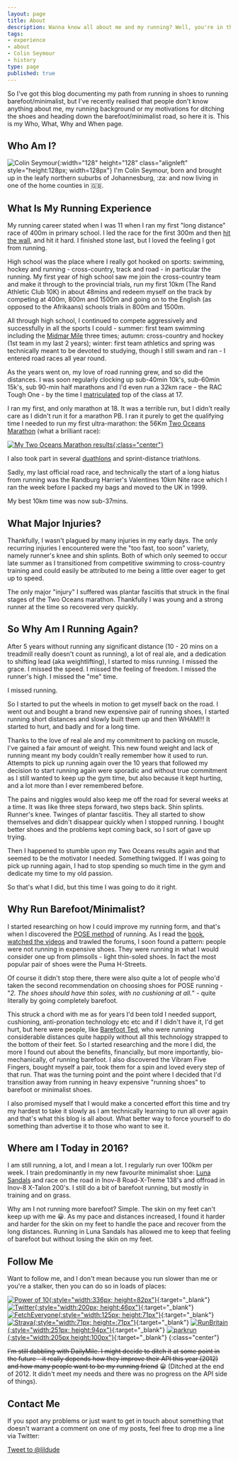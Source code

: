 ```yaml
---
layout: page
title: About
description: Wanna know all about me and my running? Well, you're in the right place.
tags:
- experience
- about
- Colin Seymour
- history
type: page
published: true
---
```


So I've got this blog documenting my path from running in shoes to running barefoot/minimalist, but I've recently realised that people don't know anything about me, my running background or my motivations for ditching the shoes and heading down the barefoot/minimalist road, so here it is.  This is my Who, What, Why and When page.

## Who Am I?

![Colin Seymour](/img/profile.png){:width="128" height="128" class="alignleft" style="height:128px; width=128px"} I'm Colin Seymour, born and brought up in the leafy northern suburbs of Johannesburg, :za: and now living in one of the home counties in :gb:.

## What Is My Running Experience

My running career stated when I was 11 when I ran my first "long distance" race of 400m in primary school.  I led the race for the first 300m and then [hit the wall](http://en.wikipedia.org/wiki/Hit_the_wall), and hit it hard.  I finished stone last, but I loved the feeling I got from running.

High school was the place where I really got hooked on sports: swimming, hockey and running - cross-country, track and road - in particular the running.  My first year of high school saw me join the cross-country team and make it through to the provincial trials, run my first 10km (The Rand Athletic Club 10K) in about 48mins and redeem myself on the track by competing at 400m, 800m and 1500m and going on to the English (as opposed to the Afrikaans) schools trials in 800m and 1500m.

All through high school, I continued to compete aggressively and successfully in all the sports I could -  summer: first team swimming including the [Midmar Mile](http://www.midmarmile.co.za/) three times; autumn: cross-country and hockey (1st team in my last 2 years); winter: first team athletics and spring was technically meant to be devoted to studying, though I still swam and ran - I entered road races all year round.

As the years went on, my love of road running grew, and so did the distances.  I was soon regularly clocking up sub-40min 10k's, sub-60min 15k's, sub 90-min half marathons and I'd even run a 32km race - the RAC Tough One - by the time I [matriculated](http://en.wikipedia.org/wiki/Matriculation_(South_Africa)) top of the class at 17.

I ran my first, and only marathon at 18.  It was a terrible run, but I didn't really care as I didn't run it for a marathon PB. I ran it purely to get the qualifying time I needed to run my first ultra-marathon: the 56Km [Two Oceans Marathon](http://www.twooceansmarathon.org.za/) (what a brilliant race):

[![My Two Oceans Marathon results](/assets/2OceansResults.png){:class="center"}](http://admin.twooceansmarathon.org.za/HistoryList.aspx?RunnerCode=39205 "1397 out of 7441 finishers.  5th junior")

I also took part in several [duathlons](http://en.wikipedia.org/wiki/Duathlon) and sprint-distance triathlons.

Sadly, my last official road race, and technically the start of a long hiatus from running was the Randburg Harrier's Valentines 10km Nite race which I ran the week before I packed my bags and moved to the UK in 1999.

My best 10km time was now sub-37mins.

## What Major Injuries?

Thankfully, I wasn't plagued by many injuries in my early days.  The only recurring injuries I encountered were the "too fast, too soon" variety, namely runner's knee and shin splints.  Both of which only seemed to occur late summer as I transitioned from competitive swimming to cross-country training and could easily be attributed to me being a little over eager to get up to speed.

The only major "injury" I suffered was plantar fasciitis that struck in the final stages of the Two Oceans marathon. Thankfully I was young and a strong runner at the time so recovered very quickly.

## So Why Am I Running Again?

After 5 years without running any significant distance (10 - 20 mins on a treadmill really doesn't count as running), a lot of real ale, and a dedication to shifting lead (aka weightlifting), I started to miss running.  I missed the grace.  I missed the speed.  I missed the feeling of freedom. I missed the runner's high. I missed the "me" time.

I missed running.

So I started to put the wheels in motion to get myself back on the road.  I went out and bought a brand new expensive pair of running shoes, I started running short distances and slowly built them up and then WHAM!!! It started to hurt, and badly and for a long time.

Thanks to the love of real ale and my commitment to packing on muscle, I've gained a fair amount of weight. This new found weight and lack of running meant my body couldn't really remember how it used to run.  Attempts to pick up running again over the 10 years that followed my decision to start running again were sporadic and without true commitment as I still wanted to keep up the gym time, but also because it kept hurting, and a lot more than I ever remembered before.

The pains and niggles would also keep me off the road for several weeks at a time.  It was like three steps forward, two steps back. Shin splints. Runner's knee. Twinges of plantar fasciitis.  They all started to show themselves and didn't disappear quickly when I stopped running.  I bought better shoes and the problems kept coming back, so I sort of gave up trying.

Then I happened to stumble upon my Two Oceans results again and that seemed to be the motivator I needed.  Something twigged.  If I was going to pick up running again, I had to stop spending so much time in the gym and dedicate my time to my old passion.

So that's what I did, but this time I was going to do it right.

## Why Run Barefoot/Minimalist?

I started researching on how I could improve my running form, and that's when I discovered the [POSE method](http://www.posetech.com/) of running.  As I read the [book](http://www.amazon.co.uk/Pose-Method-Running-Nicholas-Romanov/dp/0972553703/), [watched the videos](http://www.youtube.com/user/posetv) and trawled the forums, I soon found a pattern: people were not running in expensive shoes.  They were running in what I would consider one up from plimsolls - light thin-soled shoes. In fact the most popular pair of shoes were the Puma H-Streets.

Of course it didn't stop there, there were also quite a lot of people who'd taken the second recommendation on choosing shoes for POSE running - "_2. The shoes should have thin soles, with no cushioning at all._" - quite literally by going completely barefoot.

This struck a chord with me as for years I'd been told I needed support, cushioning, anti-pronation technology etc etc and if I didn't have it, I'd get hurt, but here were people, like [Barefoot Ted](http://barefootted.com/), who were running considerable distances quite happily without all this technology strapped to the bottom of their feet. So I started researching and the more I did, the more I found out about the benefits, financially, but more importantly, bio-mechanically, of running barefoot.  I also discovered the Vibram Five Fingers, bought myself a pair, took them for a spin and loved every step of that run.  That was the turning point and the point where I decided that I'd transition away from running in heavy expensive "running shoes" to barefoot or minimalist shoes.

I also promised myself that I would make a concerted effort this time and try my hardest to take it slowly as I am technically learning to run all over again and that's what this blog is all about.  What better way to force yourself to do something than advertise it to those who want to see it.

## Where am I Today in 2016?

I am still running, a lot, and I mean a lot. I regularly run over 100km per week. I train predominantly in my new favourite minimalist shoe: [Luna Sandals](http://lunasandals.com/) and race on the road in Inov-8 Road-X-Treme 138's and offroad in Inov-8 X-Talon 200's.  I still do a bit of barefoot running, but mostly in training and on grass.

Why am I not running more barefoot?  Simple. The skin on my feet can't keep up with me :grinning:. As my pace and distances increased, I found it harder and harder for the skin on my feet to handle the pace and recover from the long distances.  Running in Luna Sandals has allowed me to keep that feeling of barefoot but without losing the skin on my feet.

## Follow Me

Want to follow me, and I don't mean because you run slower than me or you're a stalker, then you can do so in loads of places:

[![Power of 10](/assets/powerof10.png){:style="width:336px; height=82px"}](http://www.thepowerof10.info/athletes/profile.aspx?athleteid=246985){:target="_blank"}  
[![Twitter](/assets/twitter.png){:style="width:200px; height:46px"}](http://twitter.com/lildude){:target="_blank"}
[![FetchEveryone](/assets/fetcheveryone.png){:style="width:125px; height:71px"}](http://www.fetcheveryone.com/userprofile.php?id=32814){:target="_blank"}
[![Strava](/assets/StravaRun.jpg){:style="width:71px; height=:71px"}](http://app.strava.com/athletes/1295848){:target="_blank"}
[![RunBritain](/assets/runbritain.png){:style="width:251px; height:94px"}](http://www.runbritainrankings.com/runners/profile.aspx?athleteid=246985){:target="_blank"}
[![parkrun](/assets/parkrun.png){:style="width:205px height:100px"}](http://www.parkrun.org.uk/athleteresultshistory?athleteNumber=73185){:target="_blank"}
{:class="center"}

<del>I'm still dabbling with DailyMile. I might decide to ditch it at some point in the future - it really depends how they improve their API this year (2012) and how many people want to be my running friend</del> :grinning:  (Ditched at the end of 2012. It didn't meet my needs and there was no progress on the API side of things).

## Contact Me

If you spot any problems or just want to get in touch about something that doesn't warrant a comment on one of my posts, feel free to drop me a line via Twitter:

<p class="center"><a href="https://twitter.com/intent/tweet?screen_name=lildude" class="twitter-mention-button" data-size="large" data-related="lildude">Tweet to @lildude</a></p>
<script>!function(d,s,id){var js,fjs=d.getElementsByTagName(s)[0],p=/^http:/.test(d.location)?'http':'https';if(!d.getElementById(id)){js=d.createElement(s);js.id=id;js.src=p+'://platform.twitter.com/widgets.js';fjs.parentNode.insertBefore(js,fjs);}}(document, 'script', 'twitter-wjs');</script>
